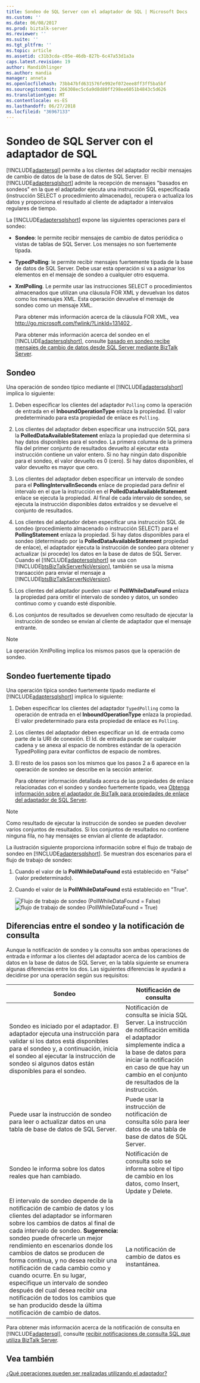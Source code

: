 ```yaml
---
title: Sondeo de SQL Server con el adaptador de SQL | Microsoft Docs
ms.custom: ''
ms.date: 06/08/2017
ms.prod: biztalk-server
ms.reviewer: ''
ms.suite: ''
ms.tgt_pltfrm: ''
ms.topic: article
ms.assetid: c31b3cda-c05e-46db-827b-6c47a53d1a3a
caps.latest.revision: 19
author: MandiOhlinger
ms.author: mandia
manager: anneta
ms.openlocfilehash: 73bb47bfd631576fe992ef072eee8ff3ff5ba5bf
ms.sourcegitcommit: 266308ec5c6a9d8d80ff298ee6051b4843c5d626
ms.translationtype: MT
ms.contentlocale: es-ES
ms.lasthandoff: 06/27/2018
ms.locfileid: "36967133"
---
```

# <a name="polling-in-sql-server-using-the-sql-adapter"></a>Sondeo de SQL Server con el adaptador de SQL
[!INCLUDE[adaptersql](../../includes/adaptersql-md.md)] permite a los clientes del adaptador recibir mensajes de cambio de datos de la base de datos de SQL Server. El [!INCLUDE[adaptersqlshort](../../includes/adaptersqlshort-md.md)] admite la recepción de mensajes "basados en sondeos" en la que el adaptador ejecuta una instrucción SQL especificada (instrucción SELECT o procedimiento almacenado), recupera o actualiza los datos y proporciona el resultado al cliente de adaptador a intervalos regulares de tiempo.  
  
 La [!INCLUDE[adaptersqlshort](../../includes/adaptersqlshort-md.md)] expone las siguientes operaciones para el sondeo:  
  
- **Sondeo**: le permite recibir mensajes de cambio de datos periódica o vistas de tablas de SQL Server. Los mensajes no son fuertemente tipada.  
  
- **TypedPolling**: le permite recibir mensajes fuertemente tipada de la base de datos de SQL Server. Debe usar esta operación si va a asignar los elementos en el mensaje de sondeo a cualquier otro esquema.  
  
- **XmlPolling**. Le permite usar las instrucciones SELECT o procedimientos almacenados que utilizan una cláusula FOR XML y devuelvan los datos como los mensajes XML. Esta operación devuelve el mensaje de sondeo como un mensaje XML.  
  
   Para obtener más información acerca de la cláusula FOR XML, vea [ http://go.microsoft.com/fwlink/?LinkId=131402 ](http://go.microsoft.com/fwlink/?LinkId=131402).  
  
  Para obtener más información acerca del sondeo en el [!INCLUDE[adaptersqlshort](../../includes/adaptersqlshort-md.md)], consulte [basado en sondeo recibe mensajes de cambio de datos desde SQL Server mediante BizTalk Server](../../adapters-and-accelerators/adapter-sql/receive-polling-based-data-changed-messages-from-sql-server-using-biztalk.md).  
  
## <a name="polling"></a>Sondeo  
 Una operación de sondeo típico mediante el [!INCLUDE[adaptersqlshort](../../includes/adaptersqlshort-md.md)] implica lo siguiente:  
  
1. Deben especificar los clientes del adaptador `Polling` como la operación de entrada en el **InboundOperationType** enlaza la propiedad. El valor predeterminado para esta propiedad de enlace es `Polling`.  
  
2. Los clientes del adaptador deben especificar una instrucción SQL para la **PolledDataAvailableStatement** enlaza la propiedad que determina si hay datos disponibles para el sondeo. La primera columna de la primera fila del primer conjunto de resultados devuelto al ejecutar esta instrucción contiene un valor entero. Si no hay ningún dato disponible para el sondeo, el valor devuelto es 0 (cero). Si hay datos disponibles, el valor devuelto es mayor que cero.  
  
3. Los clientes del adaptador deben especificar un intervalo de sondeo para el **PollingIntervalInSeconds** enlace de propiedad para definir el intervalo en el que la instrucción en el **PolledDataAvailableStatement** enlace se ejecuta la propiedad. Al final de cada intervalo de sondeo, se ejecuta la instrucción disponibles datos extraídos y se devuelve el conjunto de resultados.  
  
4. Los clientes del adaptador deben especificar una instrucción SQL de sondeo (procedimiento almacenado o instrucción SELECT) para el **PollingStatement** enlaza la propiedad. Si hay datos disponibles para el sondeo (determinado por la **PolledDataAvailableStatement** propiedad de enlace), el adaptador ejecuta la instrucción de sondeo para obtener y actualizar (si procede) los datos en la base de datos de SQL Server. Cuando el [!INCLUDE[adaptersqlshort](../../includes/adaptersqlshort-md.md)] se usa con [!INCLUDE[btsBizTalkServerNoVersion](../../includes/btsbiztalkservernoversion-md.md)], también se usa la misma transacción para enviar el mensaje a [!INCLUDE[btsBizTalkServerNoVersion](../../includes/btsbiztalkservernoversion-md.md)].  
  
5. Los clientes del adaptador pueden usar el **PollWhileDataFound** enlaza la propiedad para omitir el intervalo de sondeo y datos, un sondeo continuo como y cuando esté disponible.  
  
6. Los conjuntos de resultados se devuelven como resultado de ejecutar la instrucción de sondeo se envían al cliente de adaptador que el mensaje entrante.  
  
> [!NOTE]
>  La operación XmlPolling implica los mismos pasos que la operación de sondeo.  
  
## <a name="strongly-typed-polling"></a>Sondeo fuertemente tipado  
 Una operación típica sondeo fuertemente tipado mediante el [!INCLUDE[adaptersqlshort](../../includes/adaptersqlshort-md.md)] implica lo siguiente:  
  
1. Deben especificar los clientes del adaptador `TypedPolling` como la operación de entrada en el **InboundOperationType** enlaza la propiedad. El valor predeterminado para esta propiedad de enlace es `Polling`.  
  
2. Los clientes del adaptador deben especificar un Id. de entrada como parte de la URI de conexión. El Id. de entrada puede ser cualquier cadena y se anexa al espacio de nombres estándar de la operación TypedPolling para evitar conflictos de espacio de nombres.  
  
3. El resto de los pasos son los mismos que los pasos 2 a 6 aparece en la operación de sondeo se describe en la sección anterior.  
  
   Para obtener información detallada acerca de las propiedades de enlace relacionadas con el sondeo y sondeo fuertemente tipado, vea [Obtenga información sobre el adaptador de BizTalk para propiedades de enlace del adaptador de SQL Server](../../adapters-and-accelerators/adapter-sql/read-about-the-biztalk-adapter-for-sql-server-adapter-binding-properties.md).  
  
> [!NOTE]
>  Como resultado de ejecutar la instrucción de sondeo se pueden devolver varios conjuntos de resultados. Si los conjuntos de resultados no contiene ninguna fila, no hay mensajes se envían al cliente de adaptador.  
  
 La ilustración siguiente proporciona información sobre el flujo de trabajo de sondeo en [!INCLUDE[adaptersqlshort](../../includes/adaptersqlshort-md.md)]. Se muestran dos escenarios para el flujo de trabajo de sondeo:  
  
1. Cuando el valor de la **PollWhileDataFound** está establecido en "False" (valor predeterminado).  
  
2. Cuando el valor de la **PollWhileDataFound** está establecido en "True".  
  
   ![Flujo de trabajo de sondeo &#40;PollWhileDataFound &#61; False&#41;](../../adapters-and-accelerators/adapter-sql/media/15598c14-3a62-4b8d-90bf-84e004a386db.gif "15598c14-3a62-4b8d-90bf-84e004a386db") ![flujo de trabajo de sondeo &#40;PollWhileDataFound &#61; True&#41; ](../../adapters-and-accelerators/adapter-sql/media/c20535be-ea45-4456-8b62-4d4585cb1d8c.gif "c20535be-ea45-4456-8b62-4d4585cb1d8c")  
  
## <a name="differences-between-polling-and-query-notification"></a>Diferencias entre el sondeo y la notificación de consulta  
 Aunque la notificación de sondeo y la consulta son ambas operaciones de entrada e informar a los clientes del adaptador acerca de los cambios de datos en la base de datos de SQL Server, en la tabla siguiente se enumera algunas diferencias entre los dos. Las siguientes diferencias le ayudará a decidirse por una operación según sus requisitos:  
  
|Sondeo|Notificación de consulta|  
|-------------|------------------------|  
|Sondeo es iniciado por el adaptador. El adaptador ejecuta una instrucción para validar si los datos está disponibles para el sondeo y, a continuación, inicia el sondeo al ejecutar la instrucción de sondeo si algunos datos están disponibles para el sondeo.|Notificación de consulta se inicia SQL Server. La instrucción de notificación emitida el adaptador simplemente indica a la base de datos para iniciar la notificación en caso de que hay un cambio en el conjunto de resultados de la instrucción.|  
|Puede usar la instrucción de sondeo para leer o actualizar datos en una tabla de base de datos de SQL Server.|Puede usar la instrucción de notificación de consulta sólo para leer datos de una tabla de base de datos de SQL Server.|  
|Sondeo le informa sobre los datos reales que han cambiado.|Notificación de consulta solo se informa sobre el tipo de cambio en los datos, como Insert, Update y Delete.|  
|El intervalo de sondeo depende de la notificación de cambio de datos y los clientes del adaptador se informaren sobre los cambios de datos al final de cada intervalo de sondeo. **Sugerencia:** sondeo puede ofrecerle un mejor rendimiento en escenarios donde los cambios de datos se producen de forma continua, y no desea recibir una notificación de cada cambio como y cuando ocurre. En su lugar, especifique un intervalo de sondeo después del cual desea recibir una notificación de todos los cambios que se han producido desde la última notificación de cambio de datos.|La notificación de cambio de datos es instantánea.|  
  
 Para obtener más información acerca de la notificación de consulta en [!INCLUDE[adaptersql](../../includes/adaptersql-md.md)], consulte [recibir notificaciones de consulta SQL que utiliza BizTalk Server](../../adapters-and-accelerators/adapter-sql/receive-sql-query-notifications-using-biztalk-server.md).  
  
## <a name="see-also"></a>Vea también  
 [¿Qué operaciones pueden ser realizadas utilizando el adaptador?](https://msdn.microsoft.com/library/cc185435(v=bts.10).aspx)
